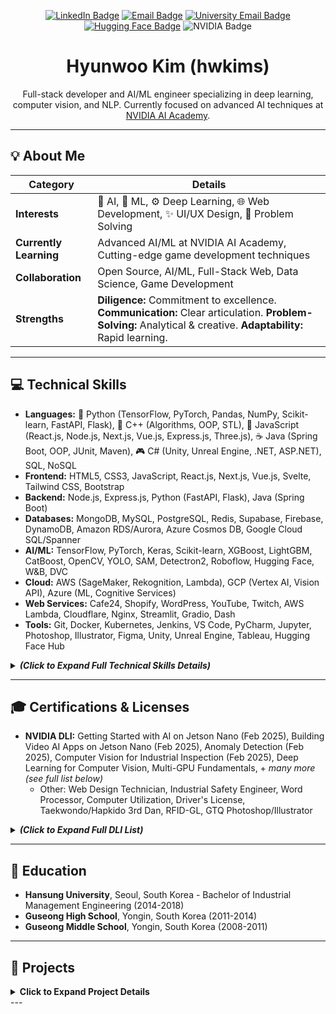 <!-- Profile Header with Badges -->
<p align="center">
  <a href="https://www.linkedin.com/in/hwkims/" target="_blank"><img src="https://img.shields.io/badge/LinkedIn-0077B5?style=for-the-badge&logo=linkedin&logoColor=white" alt="LinkedIn Badge"></a>
  <a href="mailto:hwkims@naver.com"><img src="https://img.shields.io/badge/Email-D14836?style=for-the-badge&logo=gmail&logoColor=white" alt="Email Badge"></a>
  <a href="mailto:kim@hansung.ac.kr"><img src="https://img.shields.io/badge/Email-0078D4?style=for-the-badge&logo=microsoftoutlook&logoColor=white" alt="University Email Badge"></a>
  <a href="https://huggingface.co/kimhyunwoo" target="_blank"><img src="https://img.shields.io/badge/Hugging Face-FFD21E?style=for-the-badge&logo=huggingface&logoColor=black" alt="Hugging Face Badge"></a>
  <img src="https://img.shields.io/badge/NVIDIA-AI Academy-76B900?style=for-the-badge&logo=nvidia&logoColor=white" alt="NVIDIA Badge">
</p>

<h1 align="center">Hyunwoo Kim (hwkims)</h1>

<p align="center">
  Full-stack developer and AI/ML engineer specializing in deep learning, computer vision, and NLP. Currently focused on advanced AI techniques at <a href="https://www.nvidia.com/en-us/training/" target="_blank">NVIDIA AI Academy</a>.
</p>

---

## 💡 About Me

| Category            | Details                                                                                                                              |
| ------------------- | ------------------------------------------------------------------------------------------------------------------------------------ |
| **Interests**     | 🤖 AI, 🧠 ML, ⚙️ Deep Learning, 🌐 Web Development, ✨ UI/UX Design, 🎯 Problem Solving                                                    |
| **Currently Learning** | Advanced AI/ML at NVIDIA AI Academy, Cutting-edge game development techniques                                                       |
| **Collaboration** | Open Source, AI/ML, Full-Stack Web, Data Science, Game Development                                                                     |
| **Strengths**         | **Diligence:** Commitment to excellence.  **Communication:** Clear articulation. **Problem-Solving:** Analytical & creative. **Adaptability:** Rapid learning. |

---

## 💻 Technical Skills

*   **Languages:** 🐍 Python (TensorFlow, PyTorch, Pandas, NumPy, Scikit-learn, FastAPI, Flask), 🧰 C++ (Algorithms, OOP, STL), 📜 JavaScript (React.js, Node.js, Next.js, Vue.js, Express.js, Three.js), ☕ Java (Spring Boot, OOP, JUnit, Maven), 🎮 C# (Unity, Unreal Engine, .NET, ASP.NET), SQL, NoSQL
*   **Frontend:** HTML5, CSS3, JavaScript, React.js, Next.js, Vue.js, Svelte, Tailwind CSS, Bootstrap
*   **Backend:** Node.js, Express.js, Python (FastAPI, Flask), Java (Spring Boot)
*   **Databases:** MongoDB, MySQL, PostgreSQL, Redis, Supabase, Firebase, DynamoDB, Amazon RDS/Aurora, Azure Cosmos DB, Google Cloud SQL/Spanner
*   **AI/ML:** TensorFlow, PyTorch, Keras, Scikit-learn, XGBoost, LightGBM, CatBoost, OpenCV, YOLO, SAM, Detectron2, Roboflow, Hugging Face, W&B, DVC
*   **Cloud:** AWS (SageMaker, Rekognition, Lambda), GCP (Vertex AI, Vision API), Azure (ML, Cognitive Services)
*  **Web Services:** Cafe24, Shopify, WordPress, YouTube, Twitch, AWS Lambda, Cloudflare, Nginx, Streamlit, Gradio, Dash
*   **Tools:** Git, Docker, Kubernetes, Jenkins, VS Code, PyCharm, Jupyter, Photoshop, Illustrator, Figma, Unity, Unreal Engine, Tableau, Hugging Face Hub

<details>
<summary><b><i>(Click to Expand Full Technical Skills Details)</i></b></summary>

*   **Programming Languages:**
    *   **Python:** TensorFlow, PyTorch, Pandas, NumPy, Scikit-learn, FastAPI, Flask, DVC
    *   **C++:** Efficient Algorithms, Object-Oriented Programming, Systems Programming, STL
    *   **JavaScript:** React.js, Node.js, Next.js, Vue.js, Svelte, Express.js, Three.js
    *   **Java:** Spring Boot, Object-Oriented Design, JUnit, Maven
    *   **C#:** Unity, Unreal Engine, .NET, ASP.NET
    *   **SQL:** MySQL, PostgreSQL, SQLite
    *   **NoSQL:** MongoDB, Redis, DynamoDB
*   **Web Development:**
    *   **Frontend:** HTML5, CSS3, JavaScript, React.js, Next.js, Vue.js, Svelte, Tailwind CSS, Bootstrap
    *   **Backend:** Node.js, Express.js, Python (FastAPI, Flask), Java (Spring Boot)
    *   **Databases:** MongoDB, MySQL, PostgreSQL, Redis, Supabase, Firebase, DynamoDB, Amazon RDS, Amazon Aurora, Azure Cosmos DB, Google Cloud SQL, Google Cloud Spanner
    *   **Web Services & Platforms:**
        *   **E-commerce:** Cafe24, Shopify, WooCommerce
        *   **CMS:** WordPress, Drupal, Joomla
        *   **Social Media & Streaming:** YouTube, Twitch, Facebook, Instagram, TikTok
        *   **Serverless:** AWS Lambda, Google Cloud Functions, Azure Functions
        *   **Web Servers:** Apache, Nginx
        *   **API Gateways:** Amazon API Gateway, Google Cloud Endpoints, Kong
        *   **CDN:** Cloudflare, Amazon CloudFront, Akamai
        *   **Interactive Web Apps:** Streamlit, Gradio, Dash
*   **AI/ML:**
    *   **Deep Learning Frameworks:** TensorFlow, PyTorch, Keras
    *   **Machine Learning:** Scikit-learn, XGBoost, LightGBM, CatBoost
    *   **Computer Vision:** OpenCV, Ultralytics YOLO, SAM (Segment Anything Model), Detectron2, Roboflow
    *   **NLP:** Hugging Face Transformers, BERT, GPT, Gemma, Llama, SpaCy, NLTK
    *   **Cloud Platforms**: AWS (Amazon Web Services), GCP (Google Cloud Platform), Azure
    *   **Cloud AI Services:**
        *   **AWS:** SageMaker, Rekognition, Comprehend, Textract
        *   **GCP:** Vertex AI, Vision API, Natural Language API, Cloud TPU
        *   **Azure:** Azure Machine Learning, Cognitive Services, Computer Vision, Text Analytics
    *   **Experiment Tracking:** Weights & Biases (W&B)
    *   **Model Deployment & Serving:**  TensorFlow Serving, TorchServe, NVIDIA Triton Inference Server
    *   **Data Versioning**: DVC
*    **Tools & Platforms:**
    *   **Tools:** Git, Docker, Kubernetes, Jenkins, VS Code, PyCharm, Jupyter Notebook, Photoshop, Illustrator, Figma, Pygame, Unity, Unreal Engine, AWS Cloud9, Google Colab, Kaggle Kernels, Tableau, Hugging Face Hub, Vercel, Netlify.
    *   **Platforms:** Hugging Face, Kaggle, Weights & Biases, Roboflow, Vercel, Netlify, Velog, Supabase.
</details>

---

## 🎓 Certifications & Licenses
*   **NVIDIA DLI:** Getting Started with AI on Jetson Nano (Feb 2025), Building Video AI Apps on Jetson Nano (Feb 2025), Anomaly Detection (Feb 2025), Computer Vision for Industrial Inspection (Feb 2025), Deep Learning for Computer Vision, Multi-GPU Fundamentals, + *many more (see full list below)*
    *   Other: Web Design Technician, Industrial Safety Engineer, Word Processor, Computer Utilization, Driver's License, Taekwondo/Hapkido 3rd Dan, RFID-GL, GTQ Photoshop/Illustrator
<details>
    <summary><b><i>(Click to Expand Full DLI List)</i></b></summary>

    *   Applications of AI for Predictive Maintenance (January 2025)
    *   Building AI-Based Cybersecurity Pipelines (January 2025)
    *   Building Conversational AI Applications (January 2025)
    *   Building LLM Applications With Prompt Engineering (January 2025)
    *   Generative AI with Diffusion Models (January 2025)
    *   Transformer-Based Natural Language Processing Applications (January 2025)
    *   Accelerating CUDA C Applications with Multiple GPUs (December 2024)
    *   Data Parallelism: How to Train Deep Learning Models on Multiple GPUs (December 2024)
    *   Model Parallelism: Building and Deploying Large Neural Networks (December 2024)
    *   Accelerating Data Engineering Pipelines (November 2024)
    *   Fundamentals of Accelerated Computing with CUDA C/C++ (November 2024)
    *   Fundamentals of Accelerated Computing with CUDA Python (November 2024)
    *   Fundamentals of Accelerated Data Science (November 2024)
    *   Fundamentals of Deep Learning (November 2024)
</details>

---
## 🏫 Education

*   **Hansung University**, Seoul, South Korea - Bachelor of Industrial Management Engineering (2014-2018)
*   **Guseong High School**, Yongin, South Korea (2011-2014)
*   **Guseong Middle School**, Yongin, South Korea (2008-2011)

---

## 📂 Projects
<details>
<summary><b>Click to Expand Project Details</b></summary>
1.  🚬 **Real-time Cigarette Detection System**

    *   **Tech:** Python, OpenCV, Ultralytics YOLO, Pygame
    *   **Description:** Developed a real-time object detection system using the YOLOv8 model to detect cigarettes. Implemented with OpenCV for webcam streaming, Ultralytics YOLO for object detection, and Pygame for audio alerts. Utilized threading for asynchronous processing. Fine-tuned the model, achieving 98% accuracy.

2.  🗣️ **Fine-tuning Gemma 2 for Korean Emotional Dialogue**

    *   **Tech:** Python, TensorFlow, AI Hub "Emotional Dialogue Corpus", NVIDIA P100 GPUs, Kaggle TPUs
    *   **Description:** Fine-tuned the Gemma 2 model using the AI Hub "Emotional Dialogue Corpus" to create a culturally sensitive AI companion for mental wellbeing support within the South Korean community. Leveraged Kaggle TPUs, NVIDIA P100 GPUs, and LoRA for optimized training and memory efficiency.
</details>
---
